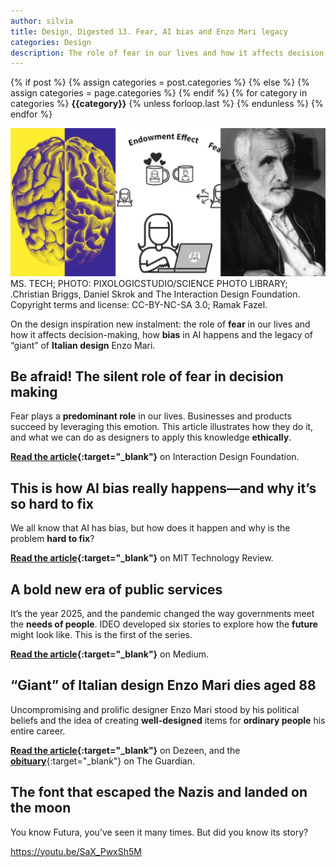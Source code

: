 ```yaml
---
author: silvia
title: Design, Digested 13. Fear, AI bias and Enzo Mari legacy
categories: Design
description: The role of fear in our lives and how it affects decision-making, how AI bias happens and the legacy of giant of Italian design Enzo Mari.
---
```

<div class="post-categories">
  {% if post %}
    {% assign categories = post.categories %}
  {% else %}
    {% assign categories = page.categories %}
  {% endif %}
  {% for category in categories %}
  <strong>{{category}}</strong>
  {% unless forloop.last %}&nbsp;{% endunless %}
  {% endfor %}
</div>

![Design, Digested #13: fear, AI bias and Enzo Mari legacy](/assets/images/design-digested-13.webp)
MS. TECH; PHOTO: PIXOLOGICSTUDIO/SCIENCE PHOTO LIBRARY; .Christian Briggs, Daniel Skrok and The Interaction Design Foundation. Copyright terms and license: CC-BY-NC-SA 3.0; Ramak Fazel.

On the design inspiration new instalment: the role of **fear** in our lives and how it affects decision-making, how **bias** in AI happens and the legacy of “giant” of **Italian design** Enzo Mari.

## Be afraid! The silent role of fear in decision making

Fear plays a **predominant role** in our lives. Businesses and products succeed by leveraging this emotion. This article illustrates how they do it, and what we can do as designers to apply this knowledge **ethically**.

**[Read the article](https://www.interaction-design.org/literature/article/be-afraid-the-silent-role-of-fear-in-decision-making?r=silvia-maggi){:target="_blank"}** on Interaction Design Foundation.

## This is how AI bias really happens—and why it’s so hard to fix

We all know that AI has bias, but how does it happen and why is the problem **hard to fix**?

**[Read the article](https://www.technologyreview.com/2019/02/04/137602/this-is-how-ai-bias-really-happensand-why-its-so-hard-to-fix/){:target="_blank"}** on MIT Technology Review.

## A bold new era of public services

It’s the year 2025, and the pandemic changed the way governments meet the **needs of people**. IDEO developed six stories to explore how the **future** might look like. This is the first of the series.

**[Read the article](https://ideo.medium.com/a-bold-new-era-of-public-services-bc3b8e7d34fa){:target="_blank"}** on Medium.

## “Giant” of Italian design Enzo Mari dies aged 88

Uncompromising and prolific designer Enzo Mari stood by his political beliefs and the idea of creating **well-designed** items for **ordinary people** his entire career.

**[Read the article](https://www.dezeen.com/2020/10/19/enzo-mari-dies-italian-design/){:target="_blank"}** on Dezeen, and the [**obituary**](https://www.theguardian.com/artanddesign/2020/nov/01/enzo-mari-obituary){:target="_blank"} on The Guardian.

## The font that escaped the Nazis and landed on the moon

You know Futura, you’ve seen it many times. But did you know its story?

https://youtu.be/SaX_PwxSh5M
